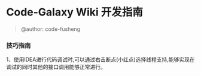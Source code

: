 # Code-Galaxy Wiki 开发指南

> @author: code-fusheng

### 技巧指南

1、使用IDEA进行代码调试时,可以通过右击断点(小红点)选择线程支持,能够实现在调试的同时其他的接口调用能够正常进行。
